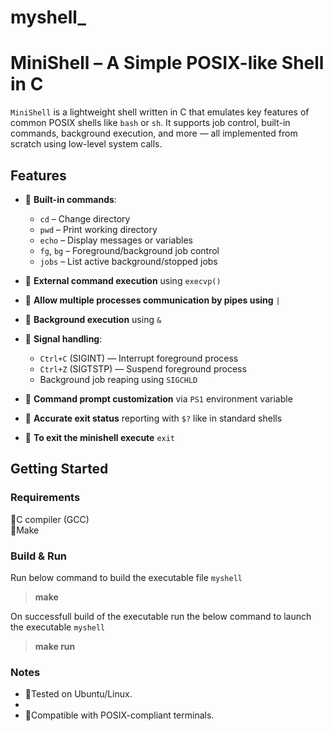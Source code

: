 # myshell_
# MiniShell – A Simple POSIX-like Shell in C

`MiniShell` is a lightweight shell written in C that emulates key features of common POSIX shells like `bash` or `sh`. It supports job control, built-in commands, background execution, and more — all implemented from scratch using low-level system calls.

## Features

- 🔹 **Built-in commands**:
  - `cd` – Change directory
  - `pwd` – Print working directory
  - `echo` – Display messages or variables
  - `fg`, `bg` – Foreground/background job control
  - `jobs` – List active background/stopped jobs

- 🔹 **External command execution** using `execvp()`
- 🔹 **Allow multiple processes communication by pipes using** `|`

- 🔹 **Background execution** using `&`

- 🔹 **Signal handling**:
  - `Ctrl+C` (SIGINT) — Interrupt foreground process
  - `Ctrl+Z` (SIGTSTP) — Suspend foreground process
  - Background job reaping using `SIGCHLD`

- 🔹 **Command prompt customization** via `PS1` environment variable

- 🔹 **Accurate exit status** reporting with `$?` like in standard shells

- 🔹 **To exit the minishell execute** `exit`

##  Getting Started

### Requirements
  🔹C compiler (GCC)  
  🔹Make

### Build & Run

Run below command to build the executable file `myshell`

>**make**

On successfull build of the executable run the below command to launch the executable `myshell`

>**make run**

###  Notes
- 🔹Tested on Ubuntu/Linux.  
- 
- 🔹Compatible with POSIX-compliant terminals.





